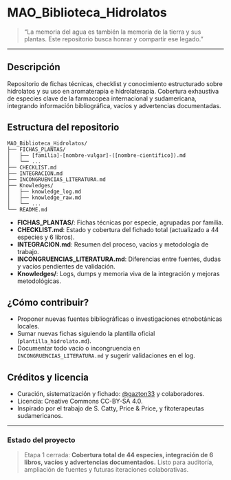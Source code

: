 # MAO\_Biblioteca\_Hidrolatos

> “La memoria del agua es también la memoria de la tierra y sus plantas. Este repositorio busca honrar y compartir ese legado.”

---

## Descripción

Repositorio de fichas técnicas, checklist y conocimiento estructurado sobre hidrolatos y su uso en aromaterapia e hidrolaterapia. Cobertura exhaustiva de especies clave de la farmacopea internacional y sudamericana, integrando información bibliográfica, vacíos y advertencias documentadas.

## Estructura del repositorio

```
MAO_Biblioteca_Hidrolatos/
├── FICHAS_PLANTAS/
│   ├── [familia]-[nombre-vulgar]-([nombre-cientifico]).md
│   └── ...
├── CHECKLIST.md
├── INTEGRACION.md
├── INCONGRUENCIAS_LITERATURA.md
├── Knowledges/
│   ├── knowledge_log.md
│   ├── knowledge_raw.md
│   └── ...
└── README.md
```

- **FICHAS\_PLANTAS/**: Fichas técnicas por especie, agrupadas por familia.
- **CHECKLIST.md**: Estado y cobertura del fichado total (actualizado a 44 especies y 6 libros).
- **INTEGRACION.md**: Resumen del proceso, vacíos y metodología de trabajo.
- **INCONGRUENCIAS\_LITERATURA.md**: Diferencias entre fuentes, dudas y vacíos pendientes de validación.
- **Knowledges/**: Logs, dumps y memoria viva de la integración y mejoras metodológicas.

## ¿Cómo contribuir?

- Proponer nuevas fuentes bibliográficas o investigaciones etnobotánicas locales.
- Sumar nuevas fichas siguiendo la plantilla oficial (`plantilla_hidrolato.md`).
- Documentar todo vacío o incongruencia en `INCONGRUENCIAS_LITERATURA.md` y sugerir validaciones en el log.

## Créditos y licencia

- Curación, sistematización y fichado: [@gazton33](https://github.com/gazton33) y colaboradores.
- Licencia: Creative Commons CC-BY-SA 4.0.
- Inspirado por el trabajo de S. Catty, Price & Price, y fitoterapeutas sudamericanos.

---

### Estado del proyecto

> Etapa 1 cerrada: **Cobertura total de 44 especies, integración de 6 libros, vacíos y advertencias documentados.** Listo para auditoría, ampliación de fuentes y futuras iteraciones colaborativas.

